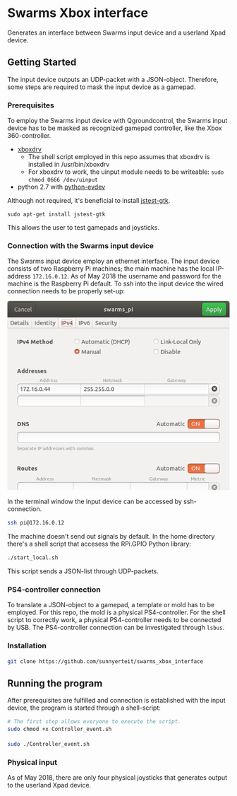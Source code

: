 # Swarms Xbox interface
Generates an interface between Swarms input device and a userland Xpad device.

## Getting Started
The input device outputs an UDP-packet with a JSON-object. Therefore, some steps are required to mask the input device as a gamepad.
### Prerequisites
To employ the Swarms input device with Qgroundcontrol, the Swarms input device has to be masked as recognized gamepad controller, like the Xbox 360-controller.

- [xboxdrv](https://pingus.seul.org/~grumbel/xboxdrv/)
  - The shell script employed in this repo assumes that xboxdrv is installed in /usr/bin/xboxdrv
  - For xboxdrv to work, the uinput module needs to be writeable: ```sudo chmod 0666 /dev/uinput```
- python 2.7 with [python-evdev](http://python-evdev.readthedocs.io/en/latest/install.html)

Although not required, it's beneficial to install [jstest-gtk](https://github.com/Grumbel/jstest-gtk).
```
sudo apt-get install jstest-gtk
```
This allows the user to test gamepads and joysticks.

### Connection with the Swarms input device
The Swarms input device employ an ethernet interface. The input device consists of two Raspberry Pi machines; the main machine has the local IP-address ```172.16.0.12```. As of May 2018 the username and password for the machine is the Raspberry Pi default. To ssh into the input device the wired connection needs to be properly set-up:

![Image of IPv4-settings on Ubuntu](IPv4.png)

In the terminal window the input device can be accessed by ssh-connection.
```sh
ssh pi@172.16.0.12
```

The machine doesn't send out signals by default. In the home directory there's a shell script that accesess the RPi.GPIO Python library:
```sh
./start_local.sh
```

This script sends a JSON-list through UDP-packets.

### PS4-controller connection
To translate a JSON-object to a gamepad, a template or mold has to be employed. For this repo, the mold is a physical PS4-controller. For the shell script to correctly work, a physical PS4-controller needs to be connected by USB. The PS4-controller connection can be investigated through ```lsbus```.

### Installation
```sh
git clone https://github.com/sunnyerteit/swarms_xbox_interface
```

## Running the program
After prerequisites are fulfilled and connection is established with the input device, the program is started through a shell-script:
```sh
# The first step allows everyone to execute the script.
sudo chmod +x Controller_event.sh

sudo ./Controller_event.sh
```
### Physical input
As of May 2018, there are only four physical joysticks that generates output to the userland Xpad device.